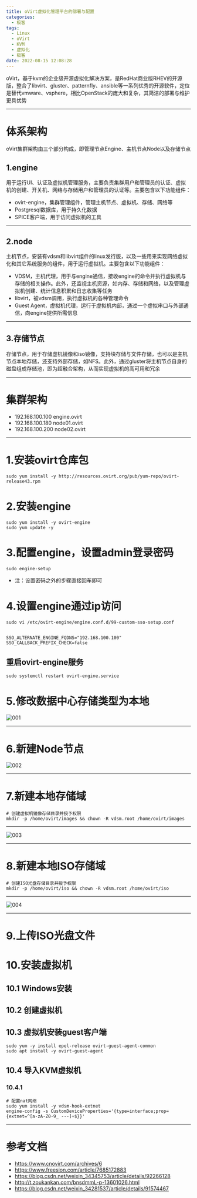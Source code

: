 ```yaml
---
title: oVirt虚拟化管理平台的部署与配置
categories:
  - 极客
tags:
  - Linux
  - oVirt
  - KVM
  - 虚拟化
  - 极客
date: 2022-08-15 12:08:28
---
```


oVirt，基于kvm的企业级开源虚拟化解决方案，是RedHat商业版RHEV的开源版，整合了libvirt、gluster、patternfly、ansible等一系列优秀的开源软件，定位是替代vmware、vsphere，相比OpenStack的庞大和复杂，其简洁的部署与维护更具优势

---------

# 体系架构

oVirt集群架构由三个部分构成，即管理节点Engine、主机节点Node以及存储节点

## 1.engine

用于运行UI、认证及虚拟机管理服务，主要负责集群用户和管理员的认证、虚拟机的创建、开关机、网络与存储用户和管理员的认证等。主要包含以下功能组件：

- ovirt-engine，集群管理组件，管理主机节点、虚拟机、存储、网络等
- Postgresql数据库，用于持久化数据
- SPICE客户端，用于访问虚拟机的工具

---------

## 2.node

主机节点，安装有vdsm和libvirt组件的linux发行版，以及一些用来实现网络虚拟化和其它系统服务的组件，用于运行虚拟机。主要包含以下功能组件：

- VDSM，主机代理，用于与engine通信，接收engine的命令并执行虚拟机与存储的相关操作。此外，还监视主机资源，如内存、存储和网络，以及管理虚拟机创建、统计信息积累和日志收集等任务
- libvirt，被vdsm调用，执行虚拟机的各种管理命令 
- Guest Agent，虚拟机代理，运行于虚拟机内部，通过一个虚拟串口与外部通信，向engine提供所需信息

---------

## 3.存储节点

存储节点，用于存储虚机镜像和iso镜像，支持块存储与文件存储，也可以是主机节点本地存储，还支持外部存储，如NFS。此外，通过gluster将主机节点自身的磁盘组成存储池，即为超融合架构，从而实现虚拟机的高可用和冗余

---------

# 集群架构

- 192.168.100.100 engine.ovirt
- 192.168.100.180 node01.ovirt
- 192.168.100.200 node02.ovirt

---------

# 1.安装ovirt仓库包
    
    sudo yum install -y http://resources.ovirt.org/pub/yum-repo/ovirt-release43.rpm  

# 2.安装engine

    sudo yum install -y ovirt-engine
    sudo yum update -y

# 3.配置engine，设置admin登录密码

    sudo engine-setup

- 注：设置密码之外的步骤直接回车即可
        
# 4.设置engine通过ip访问
    
    sudo vi /etc/ovirt-engine/engine.conf.d/99-custom-sso-setup.conf
        

    SSO_ALTERNATE_ENGINE_FQDNS="192.168.100.100"
    SSO_CALLBACK_PREFIX_CHECK=false
    
## 重启ovirt-engine服务
    
    sudo systemctl restart ovirt-engine.service

# 5.修改数据中心存储类型为本地

![001](/img/wiki/ovirt/datacenter-local.jpg)

---------

# 6.新建Node节点

![002](/img/wiki/ovirt/host-add.jpg)

---------

# 7.新建本地存储域
    
    # 创建虚拟机镜像存储目录并授予权限
    mkdir -p /home/ovirt/images && chown -R vdsm.root /home/ovirt/images

---------

![003](/img/wiki/ovirt/storage-local-add.jpg)

---------

# 8.新建本地ISO存储域

    # 创建ISO光盘存储目录并授予权限
    mkdir -p /home/ovirt/iso && chown -R vdsm.root /home/ovirt/iso

---------

![004](/img/wiki/ovirt/storage-iso-add.jpg)

---------

# 9.上传ISO光盘文件

# 10.安装虚拟机

## 10.1 Windows安装

## 10.2 创建虚拟机

## 10.3 虚拟机安装guest客户端

    sudo yum -y install epel-release ovirt-guest-agent-common
    sudo apt install -y ovirt-guest-agent

## 10.4 导入KVM虚拟机

### 10.4.1

    # 配置nat网络
    sudo yum install -y vdsm-hook-extnet
    engine-config -s CustomDeviceProperties='{type=interface;prop={extnet=^[a-zA-Z0-9_ ---]+$}}'

---------

# 参考文档

- https://www.cnovirt.com/archives/6
- https://www.freesion.com/article/7685172883
- https://blog.csdn.net/weixin_34345753/article/details/92266128
- http://t.zoukankan.com/bnsdmmL-p-13601026.html
- https://blog.csdn.net/weixin_34281537/article/details/91574467